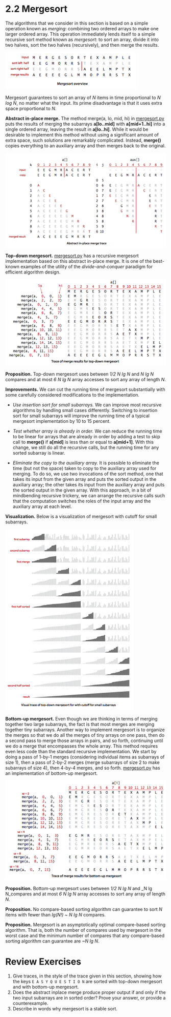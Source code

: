 # 2.2 Mergesort 

The algorithms that we consider in this section is based on a simple operation known as _merging_: combining two ordered arrays to make one larger ordered array. This operation immediately lends itself to a simple recursive sort method known as _mergesort_: to sort an array, divide it into two halves, sort the two halves (recursively), and then merge the results.

![mergesort-overview](mergesort-overview.png)

Mergesort guarantees to sort an array of _N_ items in time proportional to _N log N_, no matter what the input. Its prime disadvantage is that it uses extra space proportional to _N_.

__Abstract in-place merge.__ The method merge(a, lo, mid, hi) in [mergesort.py](mergesort.py) puts the results of merging the subarrays __a[lo..mid]__ with __a[mid+1..hi]__ into a single ordered array, leaving the result in __a[lo..hi]__. While it would be desirable to implement this method without using a significant amount of extra space, such solutions are remarkably complicated. Instead, __merge()__ copies everything to an auxiliary array and then merges back to the original.


![merge](merge.png)

__Top-down mergesort.__ [mergesort.py](mergesort.py) has a recursive mergesort implementation based on this abstract in-place merge. It is one of the best-known examples of the utility of the _divide-and-conquer_ paradigm for efficient algorithm design.

![mergesortTD](mergesortTD.png)

__Proposition.__ Top-down mergesort uses between _1/2 N lg N_ and _N lg N_ compares and at most _6 N lg N_ array accesses to sort any array of length _N_.


__Improvements.__ We can cut the running time of mergesort substantially with some carefully considered modifications to the implementation.

- _Use insertion sort for small subarrays._ We can improve most recursive algorithms by handling small cases differently. Switching to insertion sort for small subarrays will improve the running time of a typical mergesort implementation by 10 to 15 percent.

- _Test whether array is already in order._ We can reduce the running time to be linear for arrays that are already in order by adding a test to skip call to __merge()__ if __a[mid]__ is less than or equal to __a[mid+1]__. With this change, we still do all the recursive calls, but the running time for any sorted subarray is linear.

- _Eliminate the copy to the auxiliary array._ It is possible to eliminate the time (but not the space) taken to copy to the auxiliary array used for merging. To do so, we use two invocations of the sort method, one that takes its input from the given array and puts the sorted output in the auxiliary array; the other takes its input from the auxiliary array and puts the sorted output in the given array. With this approach, in a bit of mindbending recursive trickery, we can arrange the recursive calls such that the computation switches the roles of the input array and the auxiliary array at each level.

__Visualization.__ Below is a visualization of mergesort with cutoff for small subarrays.

![mergesortTD-bars](mergesortTD-bars.png)


__Bottom-up mergesort.__ Even though we are thinking in terms of merging together two large subarrays, the fact is that most merges are merging together tiny subarrays. Another way to implement mergesort is to organize the merges so that we do all the merges of tiny arrays on one pass, then do a second pass to merge those arrays in pairs, and so forth, continuing until we do a merge that encompasses the whole array. This method requires even less code than the standard recursive implementation. We start by doing a pass of 1-by-1 merges (considering individual items as subarrays of size 1), then a pass of 2-by-2 merges (merge subarrays of size 2 to make subarrays of size 4), then 4-by-4 merges, and so forth. [mergesort.py](mergesort.py) has an implementation of bottom-up mergesort.

![mergesortBU](mergesortBU.png)

__Proposition.__ Bottom-up mergesort uses between _1/2 N lg N_ and _N lg N_compares and at most _6 N lg N_ array accesses to sort any array of length _N_.

__Proposition.__ No compare-based sorting algorithm can guarantee to sort _N_ items with fewer than _lg(N!) ~ N lg N_ compares.

__Proposition.__ Mergesort is an asymptotically optimal compare-based sorting algorithm. That is, both the number of compares used by mergesort in the worst case and the minimum number of compares that any compare-based sorting algorithm can guarantee are _~N lg N_.

# Review Exercises

1. Give traces, in the style of the trace given in this section, showing how the keys `E A S Y Q U E S T I O N` are sorted with top-down mergesort and with bottom-up mergesort.
2. Does the abstract inplace merge produce proper output if and only if the two input subarrays are in sorted order? Prove your answer, or provide a counterexample.
3. Describe in words why mergesort is a stable sort.

